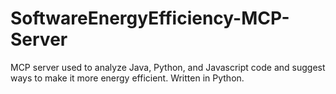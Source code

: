 # SoftwareEnergyEfficiency-MCP-Server
MCP server used to analyze Java, Python, and Javascript code and suggest ways to make it more energy efficient. Written in Python.
